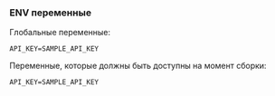 ### ENV переменные
Глобальные переменные:
```
API_KEY=SAMPLE_API_KEY
```
Переменные, которые должны быть доступны на момент сборки:
```
API_KEY=SAMPLE_API_KEY
```
